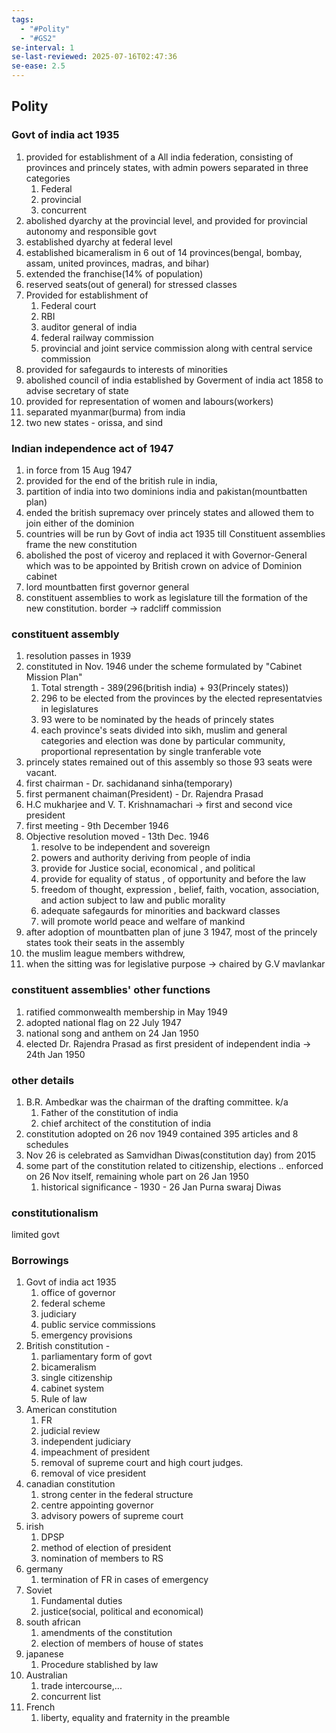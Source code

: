 ```yaml
---
tags:
  - "#Polity"
  - "#GS2"
se-interval: 1
se-last-reviewed: 2025-07-16T02:47:36
se-ease: 2.5
---
```

## Polity
### Govt of india act 1935
1. provided for establishment of a All india federation, consisting of provinces and princely states, with admin powers separated in three categories 
	1. Federal
	2. provincial
	3. concurrent
2. abolished dyarchy at the provincial level, and provided for provincial autonomy and responsible govt
3. established dyarchy at federal level
4. established bicameralism in 6 out of 14 provinces(bengal, bombay, assam, united provinces, madras, and bihar)
5. extended the franchise(14% of population)
6. reserved seats(out of general) for stressed classes
7. Provided for establishment of 
	1. Federal court
	2. RBI
	3. auditor general of india
	4. federal railway commission
	5. provincial and joint service commission along with central service commission
8. provided for safegaurds to interests of minorities
9. abolished council of india established by Goverment of india act 1858 to advise secretary of state
10. provided for representation of women and labours(workers)
11. separated myanmar(burma) from india
12. two new states - orissa, and sind

### Indian independence act of 1947
1. in force from 15 Aug 1947
2. provided for the end of the british rule in india,
3. partition of india into two dominions india and pakistan(mountbatten plan)
4. ended the british supremacy over princely states and allowed them to join either of the dominion
5. countries will be run by Govt of india act 1935 till Constituent assemblies frame the new constitution
6. abolished the post of viceroy and replaced it with Governor-General which was to be appointed by British crown on advice of Dominion cabinet
7. lord mountbatten first governor general
8. constituent assemblies to work as legislature till the formation of the new constitution.
border -> radcliff commission
### constituent assembly
1. resolution passes in 1939
2. constituted in Nov. 1946 under the scheme formulated by "Cabinet Mission Plan"
	1. Total strength - 389(296(british india) + 93(Princely states))
	2. 296 to be elected from the provinces by the elected representatvies in legislatures
	3. 93 were to be nominated by the heads of princely states
	4. each province's seats divided into sikh, muslim and general categories and election was done by particular community, proportional representation by single tranferable vote
3. princely states remained out of this assembly so those 93 seats were vacant.
4. first chairman - Dr. sachidanand sinha(temporary)
5. first permanent chaiman(President) - Dr. Rajendra Prasad
6. H.C mukharjee and V. T. Krishnamachari -> first and second vice president
7. first meeting - 9th December 1946
8. Objective resolution moved - 13th Dec. 1946
	1. resolve to be independent and sovereign
	2. powers and authority deriving from people of india
	3. provide for Justice social, economical , and political
	4. provide for equality of status , of opportunity and before the law
	5. freedom of thought, expression , belief, faith, vocation, association, and action subject to law and public morality
	6. adequate safegaurds for minorities and backward classes
	7. will promote world peace and welfare of mankind
9. after adoption of mountbatten plan of june 3 1947, most of the princely states took their seats in the assembly
10. the muslim league members withdrew, 
11. when the sitting was for legislative purpose -> chaired by G.V mavlankar
### constituent assemblies' other functions
1. ratified commonwealth membership in May 1949
2. adopted national flag on 22 July 1947
3. national song and anthem on 24 Jan 1950
4. elected Dr. Rajendra Prasad as first president of independent india -> 24th Jan 1950
### other details
1. B.R. Ambedkar was the chairman of the drafting committee. k/a
	1. Father of the constitution of india
	2. chief architect of the constitution of india
2. constitution adopted on 26 nov 1949 contained 395 articles and 8 schedules
3. Nov 26 is celebrated as Samvidhan Diwas(constitution day) from 2015
4. some part of the constitution related to citizenship, elections .. enforced on 26 Nov itself, remaining whole part on 26 Jan 1950
	1. historical significance - 1930 - 26 Jan Purna swaraj Diwas
### constitutionalism 
limited govt
### Borrowings
1. Govt of india act 1935
	1. office of governor
	2. federal scheme
	3. judiciary
	4. public service commissions
	5. emergency provisions
2. British constitution - 
	1. parliamentary form of govt
	2. bicameralism
	3. single citizenship
	4. cabinet system
	5. Rule of law
3. American constitution
	1. FR
	2. judicial review
	3. independent judiciary
	4. impeachment of president
	5. removal of supreme court and high court judges.
	6. removal of vice president
4. canadian constitution
	1. strong center in the federal structure
	2. centre appointing governor
	3. advisory powers of supreme court
5. irish
	1. DPSP
	2. method of election of president
	3. nomination of members to RS
6. germany
	1. termination of FR in cases of emergency
7. Soviet 
	1. Fundamental duties
	2. justice(social, political and economical)
8. south african
	1. amendments of the constitution
	2. election of members of house of states
9. japanese
	1. Procedure stablished by law
10. Australian 
	1. trade intercourse,...
	2. concurrent list
11. French
	1. liberty, equality and fraternity in the preamble